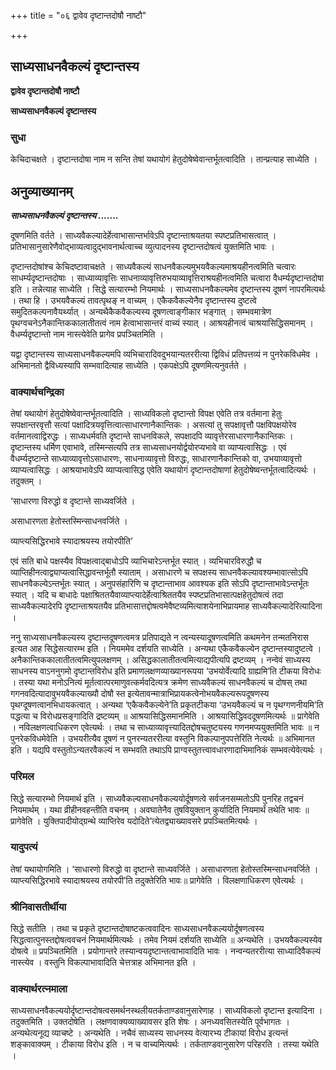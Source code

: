 +++
title = "०६ द्वावेव दृष्टान्तदोषौ नाष्टौ"

+++


## साध्यसाधनवैकल्यं दृष्टान्तस्य

**द्वावेव दृष्टान्तदोषौ नाष्टौ**

**साध्यसाधनवैकल्यं दृष्टान्तस्य**

### **सुधा**

केचिदाचक्षते । दृष्टान्तदोषा नाम न सन्ति तेषां यथायोगं हेतुदोषेष्वेवान्तर्भूतत्वादिति । तान्प्रत्याह साध्येति ।

## **अनुव्याख्यानम्**

***साध्यसाधनवैकल्यं दृष्टान्तस्य .......***

दूषणमिति वर्तते । साध्यवैकल्यादेर्हेत्वाभासान्तर्भावेऽपि दृष्टान्ताश्रयतया स्पष्टप्रतिभासत्वात् । प्रतिभासानुसारेणैवोद्भाव्यत्वादुद्भावनार्थत्वाच्च व्युत्पादनस्य दृष्टान्तदोषत्वं युक्तमिति भावः ।

दृष्टान्तदोषांश्च केचिदष्टावाचक्षते । साध्यवैकल्यं साधनवैकल्यमुभयवैकल्यमाश्रयहीनत्वमिति चत्वारः साधर्म्यदृष्टान्तदोषाः । साध्याव्यावृत्तिः साधनाव्यावृत्तिरुभयाव्यावृत्तिराश्रयहीनत्वमिति चत्वारा वैधर्म्यदृष्टान्तदोषा इति । तन्नेत्याह साध्येति । सिद्धे सत्यारम्भो नियमार्थः । साध्यसाधनवैकल्यमेव दृष्टान्तस्य दूषणं नापरमित्यर्थः । तथा हि । उभयवैकल्यं तावत्पृथङ् न वाच्यम् । एकैकवैकल्येनैव दृष्टान्तस्य दुष्टत्वे समुदितकल्पनावैयर्थ्यात् । अन्यथैकैकवैकल्यस्य दूषणत्वाङ्गीकार भङ्गात् । सम्भवमात्रेण पृथग्वचनेऽनैकान्तिककालातीतत्वं नाम हेत्वाभासान्तरं वाच्यं स्यात् । आश्रयहीनत्वं चाश्रयासिद्धिसमानम् । वैधर्म्यदृष्टान्तो नाम नास्त्येवेति प्रागेव प्रपञ्चितमिति ।

यद्वा दृष्टान्तस्य साध्यसाधनवैकल्यमपि व्यभिचारादिवदुभयान्यतररीत्या द्विविधं प्रतिपत्तव्यं न पुनरेकविधमेव । अभिमानतो द्वैविध्यस्यापि सम्भवादित्याह साध्येति । एकपक्षेऽपि दूषणमित्यनुवर्तते ।

### **वाक्यार्थचन्द्रिका**

तेषां यथायोगं हेतुदोषेष्वेवान्तर्भूतत्वादिति । साध्यविकलो दृष्टान्तो विपक्ष एवेति तत्र वर्तमाना हेतुः सपक्षान्तरवृत्तौ सत्यां पक्षादित्रयवृत्तित्वात्साधारणानैकान्तिकः । असत्यां तु सपक्षावृत्तौ पक्षविपक्षयोरेव वर्तमानत्वाद्विरुद्धः । साध्यधर्मवति दृष्टान्ते साधनविकले, सपक्षादपि व्यावृत्तेरसाधारणानैकान्तिकः । दृष्टान्तस्य धर्मिण एवाभावे, तस्मिन्सत्यपि तत्र साध्यसाधनयोर्द्वयोरप्यभावे वा व्याप्यत्वासिद्धः । एवं वैधर्म्यदृष्टान्ते साध्याव्यावृत्तोऽसाधारणः, साधनाव्यावृत्तो विरुद्धः, साधारणानैकान्तिको वा, उभयाव्यावृत्तो व्याप्यत्वासिद्धः । आश्रयाभावेऽपि व्याप्यत्वासिद्ध एवेति यथायोगं दृष्टान्तदोषाणां हेतुदोषेष्वन्तर्भूतत्वादित्यर्थः । तदुक्तम् ।

‘साधारणा विरुद्धो व दृष्टान्ते साध्यवर्जिते ।

असाधारणता हेतोस्तस्मिन्साधनवर्जिते ।

व्याप्त्यसिद्धिरभावे स्यादाश्रयस्य तयोरपीति’

एवं सति बाधे पक्षस्यैव विपक्षत्वाद्बाधोऽपि व्याभिचारेऽन्तर्भूत स्यात् । व्यभिचारविरुद्धौ च व्याप्तिहीनत्वाद्व्याप्यत्वासिद्धावन्तर्भूतौ स्याताम् । असाधारणे च सपक्षस्य साधनवैकल्यावश्यम्भावात्सोऽपि साधनवैकल्येऽन्तर्भूतः स्यात् । अनुपसंहारिणि च दृष्टान्ताभाव आवश्यक इति सोऽपि दृष्टान्ताभावेऽन्तर्भूतः स्यात् । यदि च बाधादेः पक्षाश्रिततयैवाव्याप्त्यादेर्हेत्वाश्रिततयैव स्पष्टप्रतिभासात्पक्षहेतुदोषत्वं तदा साध्यवैकल्यादेरपि दृष्टान्ताश्रयतयैव प्रतिभासात्तद्दोषत्वमेवैष्टव्यमित्याशयेनाभिप्रायमाह साध्यवैकल्यादेरित्यादिना ।

ननु साध्यसाधनवैकल्यस्य दृष्टान्तदूषणत्वमत्र प्रतिपाद्यते न त्वन्यस्यादूषणत्वमिति कथमनेन तन्मतनिरास इत्यत आह सिद्धेसत्यारम्भ इति । नियममेव दर्शयति साध्येति । अन्यथा एकैकवैकल्येन दृष्टान्तस्यादुष्टत्वे । अनैकान्तिककालातीतत्वमित्युपलक्षणम् । असिद्धकालातीतत्वमित्याद्यपीत्यपि द्रष्टव्यम् । नन्वेवं साध्यस्य साधनस्य वाऽननुगमो दृष्टान्तविरोध इति प्रमाणलक्षणव्याख्यानरूपया ‘उभयोर्वेत्यादि ग्राह्यमि’ति टीकया विरोधः । तस्या यथा मनोऽनित्यं मूर्तत्वात्परमाणुवत्कर्मवदित्यत्र क्रमेण साध्यवैकल्यं साधनवैकल्यं च दोषस् तथा गगनवदित्यादावुभयवैकल्याख्यौ दोषौ स्त इत्येतावन्मात्राभिप्रायकत्वेनोभयवैकल्यरूपदूषणस्य पृथग्दूषणत्वानभिधायकत्वात् । अन्यथा ‘एकैकवैकल्येने’ति प्रकृतटीकया ‘उभयवैकल्यं च न पृथग्गणनीयमि’ति पद्धत्या च विरोधप्रसङ्गादिति द्रष्टव्यम् ॥ आश्रयासिद्धिसमानमिति । आश्रयासिद्धिवददूषणमित्यर्थः ॥ प्रागेवेति । नविलक्षणत्वाधिकरण एवेत्यर्थः । तथा च साध्याव्यावृत्त्यादितद्दोषचतुष्टयस्य गणनमप्ययुक्तमिति भावः ॥ न पुनरेकविधमेवेति । उभयरीत्यैव दूषणं न पुनरन्यतररीत्या वस्तुनि विकल्पानुपपत्तेरिति नेत्यर्थः ॥ अभिमानत इति । यद्यपि वस्तुतोऽन्यतरवैकल्यं न सम्भवति तथाऽपि प्राग्वस्तुतत्त्वावधारणादाभिमानिकं सम्भवत्येवेत्यर्थः ।

### **परिमल**

सिद्धे सत्यारम्भो नियमार्थ इति । साध्यवैकल्यसाधनवैकल्ययोर्दूषणत्वे सर्वजनसम्मतोऽपि पुनरिह तद्वचनं नियमार्थम् । यथा व्रीहीनवहन्तीति वचनम् । अवघातेनैव तुषवियुक्तान् कुर्यादिति नियमार्थं तथेति भावः ॥ प्रागेवेति । युक्तिपादीयोद्ग्रन्थे व्याप्तिरेव यदोदिते’त्येतद्व्याख्यावसरे प्रपञ्चितमित्यर्थः ।

### **यादुपत्यं**

तेषां यथायोगमिति । ‘साधारणो विरुद्धो वा दृष्टान्ते साध्यवर्जिते । असाधारणता हेतोस्तस्मिन्साधनवर्जिते । व्याप्त्यसिद्धिरभावे स्यादाश्रयस्य तयोरपी’ति तदुक्तेरिति भावः॥ प्रागेवेति । विलक्षणाधिकरण एवेत्यर्थः ।

### **श्रीनिवासतीर्थीया**

सिद्धे सतीति । तथा च प्रकृते दृष्टान्तदोषाष्टकत्ववादिनः साध्यसाधनवैकल्ययोर्दूषणत्वस्य सिद्धत्वात्पुनस्तद्दोषत्ववचनं नियमार्थमित्यर्थः । तमेव नियमं दर्शयति साध्येति ॥ अन्यथेति । उभयवैकल्यस्येव दोषत्वे ॥ प्रपञ्चितमिति । प्रयोगान्तरे तस्यान्वयदृष्टान्तत्वाभावादिति भावः । नन्वन्यतररीत्या साध्यादिवैकल्यं नास्त्येव । वस्तुनि विकल्पाभावादिति चेत्तत्राह अभिमानत इति ।

### **वाक्यार्थरत्नमाला**

साध्यसाधनवैकल्ययोर्दृष्टान्तदोषत्वसमर्थनस्थलीयतर्कताण्डवानुसारेणाह । साध्यविकलो दृष्टान्त इत्यादिना । तदुक्तमिति । उक्तदोषेति । लक्षणवाक्यव्याख्यावसर इति शेषः । अनध्यवसितस्येति पूर्वभागतः । अन्यथेत्यनूद्य व्याचष्टे । अन्यथेति । नचैवं साध्यस्य साधनस्य वेत्यारभ्य टीकायां विरोध इत्यन्तं शङ्कावाक्यम् । टीकाया विरोध इति । न च वाच्यमित्यर्थः । तर्कताण्डवानुसारेण परिहरति । तस्या यथेति ।

